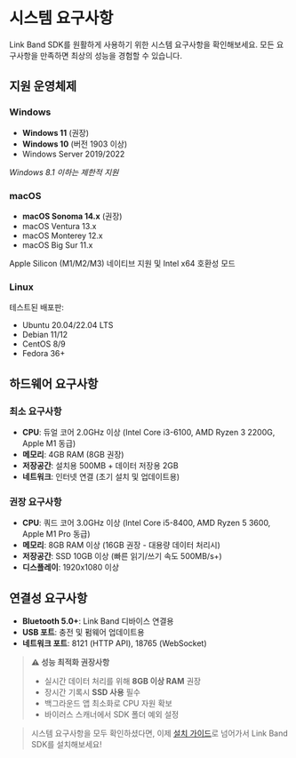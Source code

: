 # 시스템 요구사항

Link Band SDK를 원활하게 사용하기 위한 시스템 요구사항을 확인해보세요. 모든 요구사항을 만족하면 최상의 성능을 경험할 수 있습니다.

## 지원 운영체제

### Windows
- **Windows 11** (권장)
- **Windows 10** (버전 1903 이상)
- Windows Server 2019/2022

*Windows 8.1 이하는 제한적 지원*

### macOS
- **macOS Sonoma 14.x** (권장)
- macOS Ventura 13.x
- macOS Monterey 12.x
- macOS Big Sur 11.x

Apple Silicon (M1/M2/M3) 네이티브 지원 및 Intel x64 호환성 모드

### Linux
테스트된 배포판:
- Ubuntu 20.04/22.04 LTS
- Debian 11/12
- CentOS 8/9
- Fedora 36+

## 하드웨어 요구사항

### 최소 요구사항
- **CPU**: 듀얼 코어 2.0GHz 이상 (Intel Core i3-6100, AMD Ryzen 3 2200G, Apple M1 동급)
- **메모리**: 4GB RAM (8GB 권장)
- **저장공간**: 설치용 500MB + 데이터 저장용 2GB
- **네트워크**: 인터넷 연결 (초기 설치 및 업데이트용)

### 권장 요구사항
- **CPU**: 쿼드 코어 3.0GHz 이상 (Intel Core i5-8400, AMD Ryzen 5 3600, Apple M1 Pro 동급)
- **메모리**: 8GB RAM 이상 (16GB 권장 - 대용량 데이터 처리시)
- **저장공간**: SSD 10GB 이상 (빠른 읽기/쓰기 속도 500MB/s+)
- **디스플레이**: 1920x1080 이상

## 연결성 요구사항
- **Bluetooth 5.0+**: Link Band 디바이스 연결용
- **USB 포트**: 충전 및 펌웨어 업데이트용
- **네트워크 포트**: 8121 (HTTP API), 18765 (WebSocket)

> **⚠️ 성능 최적화 권장사항**
> 
> - 실시간 데이터 처리를 위해 **8GB 이상 RAM** 권장
> - 장시간 기록시 **SSD 사용** 필수
> - 백그라운드 앱 최소화로 CPU 자원 확보
> - 바이러스 스캐너에서 SDK 폴더 예외 설정

> 
> 시스템 요구사항을 모두 확인하셨다면, 이제 [설치 가이드](installation.md)로 넘어가서 Link Band SDK를 설치해보세요! 